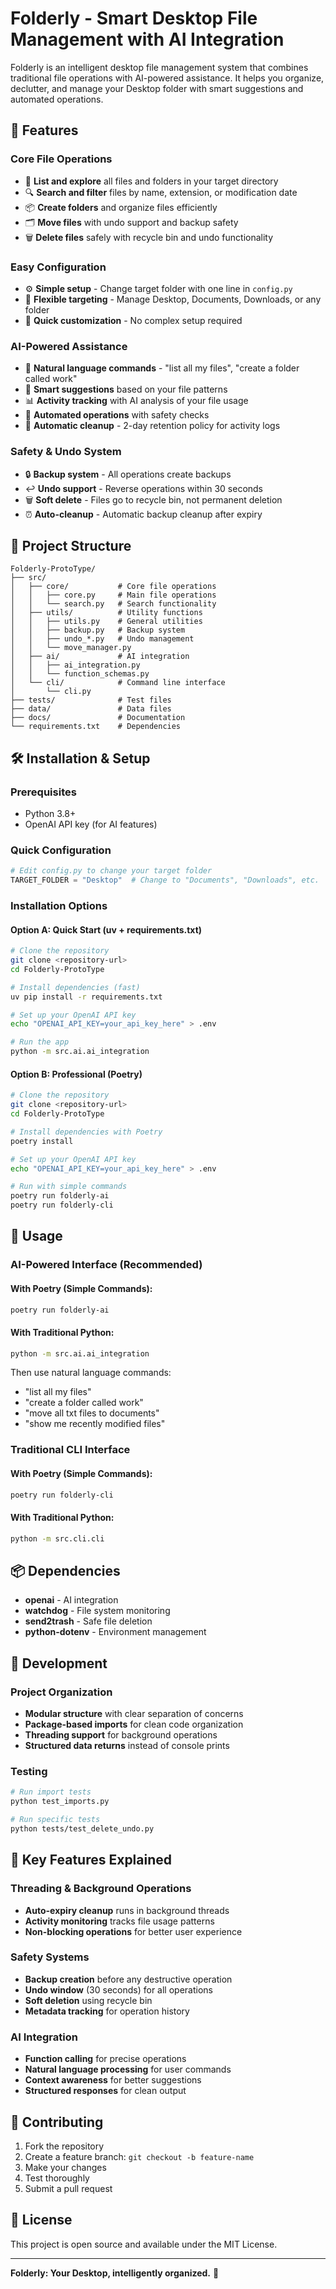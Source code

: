 # Folderly - Smart Desktop File Management with AI Integration

Folderly is an intelligent desktop file management system that combines traditional file operations with AI-powered assistance. It helps you organize, declutter, and manage your Desktop folder with smart suggestions and automated operations.

## 🚀 Features

### **Core File Operations**
- 📁 **List and explore** all files and folders in your target directory
- 🔍 **Search and filter** files by name, extension, or modification date
- 📦 **Create folders** and organize files efficiently
- 🗂️ **Move files** with undo support and backup safety
- 🗑️ **Delete files** safely with recycle bin and undo functionality

### **Easy Configuration**
- ⚙️ **Simple setup** - Change target folder with one line in `config.py`
- 🎯 **Flexible targeting** - Manage Desktop, Documents, Downloads, or any folder
- 🔧 **Quick customization** - No complex setup required

### **AI-Powered Assistance**
- 🤖 **Natural language commands** - "list all my files", "create a folder called work"
- 🧠 **Smart suggestions** based on your file patterns
- 📊 **Activity tracking** with AI analysis of your file usage
- 🔄 **Automated operations** with safety checks
- 🧹 **Automatic cleanup** - 2-day retention policy for activity logs

### **Safety & Undo System**
- 🔒 **Backup system** - All operations create backups
- ↩️ **Undo support** - Reverse operations within 30 seconds
- 🗑️ **Soft delete** - Files go to recycle bin, not permanent deletion
- ⏰ **Auto-cleanup** - Automatic backup cleanup after expiry

## 📁 Project Structure

```
Folderly-ProtoType/
├── src/
│   ├── core/           # Core file operations
│   │   ├── core.py     # Main file operations
│   │   └── search.py   # Search functionality
│   ├── utils/          # Utility functions
│   │   ├── utils.py    # General utilities
│   │   ├── backup.py   # Backup system
│   │   ├── undo_*.py   # Undo management
│   │   └── move_manager.py
│   ├── ai/             # AI integration
│   │   ├── ai_integration.py
│   │   └── function_schemas.py
│   └── cli/            # Command line interface
│       └── cli.py
├── tests/              # Test files
├── data/               # Data files
├── docs/               # Documentation
└── requirements.txt    # Dependencies
```

## 🛠️ Installation & Setup

### **Prerequisites**
- Python 3.8+
- OpenAI API key (for AI features)

### **Quick Configuration**
```python
# Edit config.py to change your target folder
TARGET_FOLDER = "Desktop"  # Change to "Documents", "Downloads", etc.
```

### **Installation Options**

#### **Option A: Quick Start (uv + requirements.txt)**
```bash
# Clone the repository
git clone <repository-url>
cd Folderly-ProtoType

# Install dependencies (fast)
uv pip install -r requirements.txt

# Set up your OpenAI API key
echo "OPENAI_API_KEY=your_api_key_here" > .env

# Run the app
python -m src.ai.ai_integration
```

#### **Option B: Professional (Poetry)**
```bash
# Clone the repository
git clone <repository-url>
cd Folderly-ProtoType

# Install dependencies with Poetry
poetry install

# Set up your OpenAI API key
echo "OPENAI_API_KEY=your_api_key_here" > .env

# Run with simple commands
poetry run folderly-ai
poetry run folderly-cli
```

## 🚀 Usage

### **AI-Powered Interface (Recommended)**

#### **With Poetry (Simple Commands):**
```bash
poetry run folderly-ai
```

#### **With Traditional Python:**
```bash
python -m src.ai.ai_integration
```

Then use natural language commands:
- "list all my files"
- "create a folder called work"
- "move all txt files to documents"
- "show me recently modified files"

### **Traditional CLI Interface**

#### **With Poetry (Simple Commands):**
```bash
poetry run folderly-cli
```

#### **With Traditional Python:**
```bash
python -m src.cli.cli
```

## 📦 Dependencies

- **openai** - AI integration
- **watchdog** - File system monitoring
- **send2trash** - Safe file deletion
- **python-dotenv** - Environment management

## 🔧 Development

### **Project Organization**
- **Modular structure** with clear separation of concerns
- **Package-based imports** for clean code organization
- **Threading support** for background operations
- **Structured data returns** instead of console prints

### **Testing**
```bash
# Run import tests
python test_imports.py

# Run specific tests
python tests/test_delete_undo.py
```

## 🎯 Key Features Explained

### **Threading & Background Operations**
- **Auto-expiry cleanup** runs in background threads
- **Activity monitoring** tracks file usage patterns
- **Non-blocking operations** for better user experience

### **Safety Systems**
- **Backup creation** before any destructive operation
- **Undo window** (30 seconds) for all operations
- **Soft deletion** using recycle bin
- **Metadata tracking** for operation history

### **AI Integration**
- **Function calling** for precise operations
- **Natural language processing** for user commands
- **Context awareness** for better suggestions
- **Structured responses** for clean output

## 🤝 Contributing

1. Fork the repository
2. Create a feature branch: `git checkout -b feature-name`
3. Make your changes
4. Test thoroughly
5. Submit a pull request

## 📝 License

This project is open source and available under the MIT License.

---

**Folderly: Your Desktop, intelligently organized.** 🚀